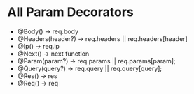 # All Param Decorators

-   @Body() -> req.body
-   @Headers(header?) -> req.headers || req.headers[header]
-   @Ip() -> req.ip
-   @Next() -> next function
-   @Param(param?) -> req.params || req.params[param];
-   @Query(query?) -> req.query || req.query[query];
-   @Res() -> res
-   @Req() -> req

